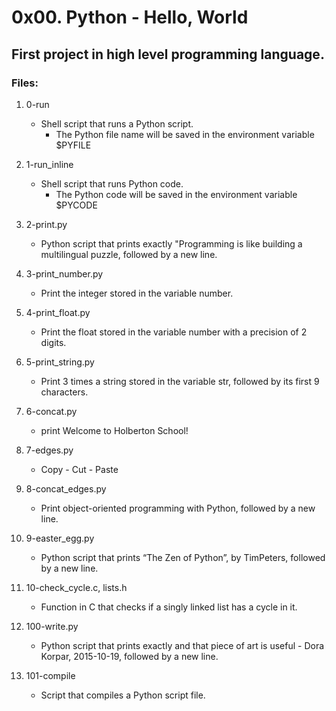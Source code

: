 # 0x00. Python - Hello, World

## First project in high level programming language.

### Files:
1. 0-run
   - Shell script that runs a Python script.
     - The Python file name will be saved in the environment variable $PYFILE

2. 1-run_inline
   - Shell script that runs Python code.
     - The Python code will be saved in the environment variable $PYCODE

3. 2-print.py
   - Python script that prints exactly "Programming is like building a multilingual puzzle, followed by a new line.

4. 3-print_number.py
   - Print the integer stored in the variable number.

5. 4-print_float.py
   - Print the float stored in the variable number with a precision of 2 digits.

6. 5-print_string.py
   - Print 3 times a string stored in the variable str, followed by its first 9 characters.

7. 6-concat.py
   - print Welcome to Holberton School!

8. 7-edges.py
   - Copy - Cut - Paste

9. 8-concat_edges.py
   - Print object-oriented programming with Python, followed by a new line.

10. 9-easter_egg.py
    - Python script that prints “The Zen of Python”, by TimPeters, followed by a new line.

11. 10-check_cycle.c, lists.h
    - Function in C that checks if a singly linked list has a cycle in it.

12. 100-write.py
    - Python script that prints exactly and that piece of art is useful - Dora Korpar, 2015-10-19, followed by a new line.

13. 101-compile
    - Script that compiles a Python script file.


